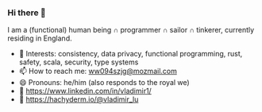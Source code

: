 ### Hi there 👋

<!--
**vladimir-lu/vladimir-lu** is a ✨ _special_ ✨ repository because its `README.md` (this file) appears on your GitHub profile.

Here are some ideas to get you started:

- 🔭 I’m currently working on ...
- 🌱 I’m currently learning ...
- 👯 I’m looking to collaborate on ...
- 🤔 I’m looking for help with ...
- 💬 Ask me about ...
- 📫 How to reach me: ...
- 😄 Pronouns: ...
- ⚡ Fun fact: ...
-->

I am a (functional) human being ∩ programmer ∩ sailor ∩ tinkerer, currently residing in England.

- 🔭 Interests: consistency, data privacy, functional programming, rust, safety, scala, security, type systems
- 📫 How to reach me: ww094szjg@mozmail.com
- 😄 Pronouns: he/him (also responds to the royal we)
- 👤 https://www.linkedin.com/in/vladimir1/
- 📣 https://hachyderm.io/@vladimir_lu
